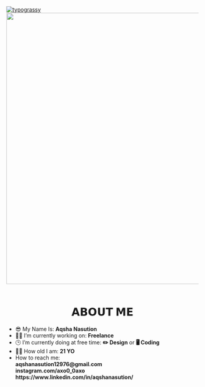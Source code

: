 <div class="center-container">
    <a href="https://github.com/kawarimidoll/typograssy">
      <img alt="typograssy" src="https://typograssy.deno.dev/api?text=AQSHA%20NASUTION&l0=none&l1=800080&bg=000000&frame=none&speed=100&comment=">
    </a>
</div>
<div align="center">
  <img width="710" height="auto" src="gojo-jujutsu-kaisen.gif">
</div>
<br>
<h1 align="center">𝗔𝗕𝗢𝗨𝗧 𝗠𝗘</h1>

<ul>
  <li> 😎 My Name Is: <b>Aqsha Nasution</b></li>
  <li> 🙋‍♂️ I’m currently working on: <b>Freelance</b></li>
  <li> 🕒 I’m currently doing at free time: <b>✏️ Design</b> or <b>🖥️ Coding</b></li>
  <li> 🧑‍🎓 How old I am: <b>21 YO</b></li>
  <li> How to reach me:</li>
    <b>aqshanasution12976@gmail.com</b>
  <br>
    <b>instagram.com/axo0_0axo</b>
  <br>
    <b>https://www.linkedin.com/in/aqshanasution/</b>
</ul>

